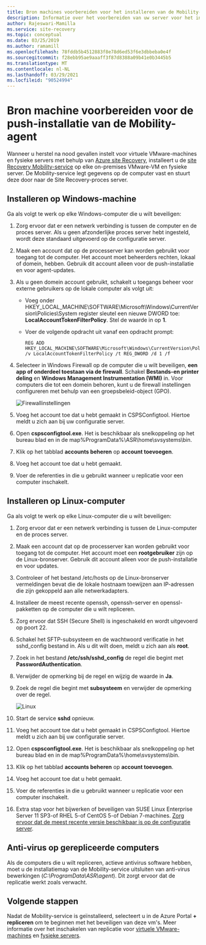 ```yaml
---
title: Bron machines voorbereiden voor het installeren van de Mobility-service via een push-installatie voor nood herstel van virtuele VMware-machines en fysieke servers naar Azure | Microsoft Docs
description: Informatie over het voorbereiden van uw server voor het installeren van Mobility agent via push-installatie voor nood herstel van virtuele VMware-machines en fysieke servers naar Azure met behulp van de Azure Site Recovery-service.
author: Rajeswari-Mamilla
ms.service: site-recovery
ms.topic: conceptual
ms.date: 03/25/2019
ms.author: ramamill
ms.openlocfilehash: 78fddb5b4512883f8e78d6ed53f6e3dbbeba0e4f
ms.sourcegitcommit: f28ebb95ae9aaaff3f87d8388a09b41e0b3445b5
ms.translationtype: MT
ms.contentlocale: nl-NL
ms.lasthandoff: 03/29/2021
ms.locfileid: "90524994"
---
```

# <a name="prepare-source-machine-for-push-installation-of-mobility-agent"></a>Bron machine voorbereiden voor de push-installatie van de Mobility-agent

Wanneer u herstel na nood gevallen instelt voor virtuele VMware-machines en fysieke servers met behulp van [Azure site Recovery](site-recovery-overview.md), installeert u de [site Recovery Mobility-service](vmware-physical-mobility-service-overview.md) op elke on-premises VMware-VM en fysieke server.  De Mobility-service legt gegevens op de computer vast en stuurt deze door naar de Site Recovery-proces server.

## <a name="install-on-windows-machine"></a>Installeren op Windows-machine

Ga als volgt te werk op elke Windows-computer die u wilt beveiligen:

1. Zorg ervoor dat er een netwerk verbinding is tussen de computer en de proces server. Als u geen afzonderlijke proces server hebt ingesteld, wordt deze standaard uitgevoerd op de configuratie server.
1. Maak een account dat op de processerver kan worden gebruikt voor toegang tot de computer. Het account moet beheerders rechten, lokaal of domein, hebben. Gebruik dit account alleen voor de push-installatie en voor agent-updates.
2. Als u geen domein account gebruikt, schakelt u toegangs beheer voor externe gebruikers op de lokale computer als volgt uit:
    - Voeg onder HKEY_LOCAL_MACHINE\SOFTWARE\Microsoft\Windows\CurrentVersion\Policies\System register sleutel een nieuwe DWORD toe: **LocalAccountTokenFilterPolicy**. Stel de waarde in op **1**.
    -  Voer de volgende opdracht uit vanaf een opdracht prompt:
    
       ```
       REG ADD HKEY_LOCAL_MACHINE\SOFTWARE\Microsoft\Windows\CurrentVersion\Policies\System /v LocalAccountTokenFilterPolicy /t REG_DWORD /d 1 /f
       ```

3. Selecteer in Windows Firewall op de computer die u wilt beveiligen, **een app of onderdeel toestaan via de firewall**. Schakel **Bestands-en printer deling** en **Windows Management Instrumentation (WMI)** in. Voor computers die tot een domein behoren, kunt u de firewall instellingen configureren met behulp van een groepsbeleid-object (GPO).

   ![Firewallinstellingen](./media/vmware-azure-install-mobility-service/mobility1.png)

4. Voeg het account toe dat u hebt gemaakt in CSPSConfigtool. Hiertoe meldt u zich aan bij uw configuratie server.
5. Open **cspsconfigtool.exe**. Het is beschikbaar als snelkoppeling op het bureau blad en in de map%ProgramData%\ASR\home\svsystems\bin.
6. Klik op het tabblad **accounts beheren** op **account toevoegen**.
7. Voeg het account toe dat u hebt gemaakt.
8. Voer de referenties in die u gebruikt wanneer u replicatie voor een computer inschakelt.

## <a name="install-on-linux-machine"></a>Installeren op Linux-computer

Ga als volgt te werk op elke Linux-computer die u wilt beveiligen:

1. Zorg ervoor dat er een netwerk verbinding is tussen de Linux-computer en de proces server.
2. Maak een account dat op de processerver kan worden gebruikt voor toegang tot de computer. Het account moet een **rootgebruiker** zijn op de Linux-bronserver. Gebruik dit account alleen voor de push-installatie en voor updates.
3. Controleer of het bestand /etc/hosts op de Linux-bronserver vermeldingen bevat die de lokale hostnaam toewijzen aan IP-adressen die zijn gekoppeld aan alle netwerkadapters.
4. Installeer de meest recente openssh, openssh-server en openssl-pakketten op de computer die u wilt repliceren.
5. Zorg ervoor dat SSH (Secure Shell) is ingeschakeld en wordt uitgevoerd op poort 22.
4. Schakel het SFTP-subsysteem en de wachtwoord verificatie in het sshd_config bestand in. Als u dit wilt doen, meldt u zich aan als **root**.
5. Zoek in het bestand **/etc/ssh/sshd_config** de regel die begint met **PasswordAuthentication**.
6. Verwijder de opmerking bij de regel en wijzig de waarde in **Ja**.
7. Zoek de regel die begint met **subsysteem** en verwijder de opmerking over de regel.

      ![Linux](./media/vmware-azure-install-mobility-service/mobility2.png)

8. Start de service **sshd** opnieuw.
9. Voeg het account toe dat u hebt gemaakt in CSPSConfigtool. Hiertoe meldt u zich aan bij uw configuratie server.
10. Open **cspsconfigtool.exe**. Het is beschikbaar als snelkoppeling op het bureau blad en in de map%ProgramData%\home\svsystems\bin.
11. Klik op het tabblad **accounts beheren** op **account toevoegen**.
12. Voeg het account toe dat u hebt gemaakt.
13. Voer de referenties in die u gebruikt wanneer u replicatie voor een computer inschakelt.
1. Extra stap voor het bijwerken of beveiligen van SUSE Linux Enterprise Server 11 SP3-of RHEL 5-of CentOS 5-of Debian 7-machines. [Zorg ervoor dat de meest recente versie beschikbaar is op de configuratie server](vmware-physical-mobility-service-overview.md#download-latest-mobility-agent-installer-for-suse-11-sp3-rhel-5-debian-7-server).

## <a name="anti-virus-on-replicated-machines"></a>Anti-virus op gerepliceerde computers

Als de computers die u wilt repliceren, actieve antivirus software hebben, moet u de installatiemap van de Mobility-service uitsluiten van anti-virus bewerkingen (*C:\ProgramData\ASR\agent*). Dit zorgt ervoor dat de replicatie werkt zoals verwacht.

## <a name="next-steps"></a>Volgende stappen

Nadat de Mobility-service is geïnstalleerd, selecteert u in de Azure Portal **+ repliceren** om te beginnen met het beveiligen van deze vm's. Meer informatie over het inschakelen van replicatie voor [virtuele VMware-machines](vmware-azure-enable-replication.md) en [fysieke servers](physical-azure-disaster-recovery.md#enable-replication).


